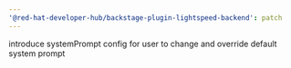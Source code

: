 ```yaml
---
'@red-hat-developer-hub/backstage-plugin-lightspeed-backend': patch
---
```


introduce systemPrompt config for user to change and override default system prompt
